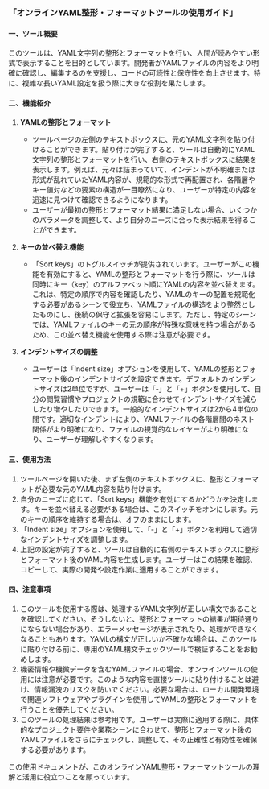 ### 「オンラインYAML整形・フォーマットツールの使用ガイド」

#### 一、ツール概要

このツールは、YAML文字列の整形とフォーマットを行い、人間が読みやすい形式で表示することを目的としています。開発者がYAMLファイルの内容をより明確に確認し、編集するのを支援し、コードの可読性と保守性を向上させます。特に、複雑な長いYAML設定を扱う際に大きな役割を果たします。

#### 二、機能紹介

  1. **YAMLの整形とフォーマット**
     * ツールページの左側のテキストボックスに、元のYAML文字列を貼り付けることができます。貼り付けが完了すると、ツールは自動的にYAML文字列の整形とフォーマットを行い、右側のテキストボックスに結果を表示します。例えば、元々は詰まっていて、インデントが不明確または形式が乱れていたYAML内容が、規範的な形式で再配置され、各階層やキー値対などの要素の構造が一目瞭然になり、ユーザーが特定の内容を迅速に見つけて確認できるようになります。
     * ユーザーが最初の整形とフォーマット結果に満足しない場合、いくつかのパラメータを調整して、より自分のニーズに合った表示結果を得ることができます。

  2. **キーの並べ替え機能**
     * 「Sort keys」のトグルスイッチが提供されています。ユーザーがこの機能を有効にすると、YAMLの整形とフォーマットを行う際に、ツールは同時にキー（key）のアルファベット順にYAMLの内容を並べ替えます。これは、特定の順序で内容を確認したり、YAMLのキーの配置を規範化する必要があるシーンで役立ち、YAMLファイルの構造をより整然としたものにし、後続の保守と拡張を容易にします。ただし、特定のシーンでは、YAMLファイルのキーの元の順序が特殊な意味を持つ場合があるため、この並べ替え機能を使用する際は注意が必要です。
  
  3. **インデントサイズの調整**
     * ユーザーは「Indent size」オプションを使用して、YAMLの整形とフォーマット後のインデントサイズを設定できます。デフォルトのインデントサイズは2単位ですが、ユーザーは「-」と「+」ボタンを使用して、自分の閲覧習慣やプロジェクトの規範に合わせてインデントサイズを減らしたり増やしたりできます。一般的なインデントサイズは2から4単位の間です。適切なインデントにより、YAMLファイルの各階層間のネスト関係がより明確になり、ファイルの視覚的なレイヤーがより明確になり、ユーザーが理解しやすくなります。

#### 三、使用方法

  1. ツールページを開いた後、まず左側のテキストボックスに、整形とフォーマットが必要な元のYAML内容を貼り付けます。
  2. 自分のニーズに応じて、「Sort keys」機能を有効にするかどうかを決定します。キーを並べ替える必要がある場合は、このスイッチをオンにします。元のキーの順序を維持する場合は、オフのままにします。
  3. 「Indent size」オプションを使用して、「-」と「+」ボタンを利用して適切なインデントサイズを調整します。
  4. 上記の設定が完了すると、ツールは自動的に右側のテキストボックスに整形とフォーマット後のYAML内容を生成します。ユーザーはこの結果を確認、コピーして、実際の開発や設定作業に適用することができます。

#### 四、注意事項

  1. このツールを使用する際は、処理するYAML文字列が正しい構文であることを確認してください。そうしないと、整形とフォーマットの結果が期待通りにならない場合があり、エラーメッセージが表示されたり、処理ができなくなることもあります。YAMLの構文が正しいか不確かな場合は、このツールに貼り付ける前に、専用のYAML構文チェックツールで検証することをお勧めします。
  2. 機密情報や機微データを含むYAMLファイルの場合、オンラインツールの使用には注意が必要です。このような内容を直接ツールに貼り付けることは避け、情報漏洩のリスクを防いでください。必要な場合は、ローカル開発環境で関連ソフトウェアやプラグインを使用してYAMLの整形とフォーマットを行うことを優先してください。
  3. このツールの処理結果は参考用です。ユーザーは実際に適用する際に、具体的なプロジェクト要件や業務シーンに合わせて、整形とフォーマット後のYAMLファイルをさらにチェックし、調整して、その正確性と有効性を確保する必要があります。

この使用ドキュメントが、このオンラインYAML整形・フォーマットツールの理解と活用に役立つことを願っています。